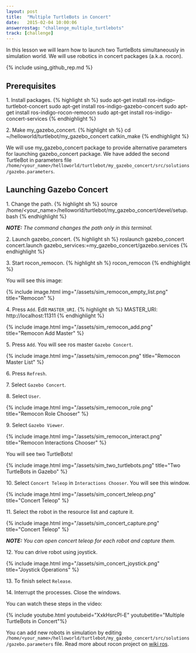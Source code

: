 ```yaml
---
layout: post
title:  "Multiple TurtleBots in Concert"
date:   2015-02-04 10:00:06
answerrostag: "challenge_multiple_turtlebots"
track: [challenge]
---
```


[comment]: <> (TODO: replace answerrostag and track)

In this lesson we will learn how to launch two TurtleBots simultaneously in
simulation world. We will use robotics in concert packages (a.k.a. rocon).

{% include using_github_rep.md %}

## Prerequisites

1\. Install packages.
{% highlight sh %}
sudo apt-get install ros-indigo-turtlebot-concert
sudo apt-get install ros-indigo-gazebo-concert
sudo apt-get install ros-indigo-rocon-remocon
sudo apt-get install ros-indigo-concert-services
{% endhighlight %}

2\. Make my_gazebo_concert.
{% highlight sh %}
cd ~/helloworld/turtlebot/my_gazebo_concert
catkin_make
{% endhighlight %}

We will use my_gazebo_concert package to provide alternative parameters for
launching gazebo_concert package. We have added the second TurtleBot in
parameters file
`/home/<your_name>/helloworld/turtlebot/my_gazebo_concert/src/solutions/gazebo.parameters`.

## Launching Gazebo Concert

1\. Change the path.
{% highlight sh %}
source /home/<your_name>/helloworld/turtlebot/my_gazebo_concert/devel/setup.bash
{% endhighlight %}

***NOTE:*** *The command changes the path only in this terminal.*

2\. Launch gazebo_concert.
{% highlight sh %}
roslaunch gazebo_concert concert.launch gazebo_services:=my_gazebo_concert/gazebo.services
{% endhighlight %}

3\. Start rocon_remocon.
{% highlight sh %}
rocon_remocon
{% endhighlight %}

You will see this image:

{% include image.html img="/assets/sim_remocon_empty_list.png" title="Remocon" %}

4\. Press `Add`. Edit `MASTER_URI`.
{% highlight sh %}
MASTER_URI: http://localhost:11311
{% endhighlight %}

{% include image.html img="/assets/sim_remocon_add.png" title="Remocon Add Master" %}

5\. Press `Add`. You will see ros master `Gazebo Concert`.

{% include image.html img="/assets/sim_remocon.png" title="Remocon Master List" %}

6\. Press `Refresh`.

7\. Select `Gazebo Concert`.

8\. Select `User`.

{% include image.html img="/assets/sim_remocon_role.png" title="Remocon Role Chooser" %}

9\. Select `Gazebo Viewer`.

{% include image.html img="/assets/sim_remocon_interact.png" title="Remocon Interactions Chooser" %}

You will see two TurtleBots!

{% include image.html img="/assets/sim_two_turtlebots.png" title="Two TurtleBots in Gazebo" %}

10\. Select `Concert Teleop` in `Interactions Chooser`. You will see this window.

{% include image.html img="/assets/sim_concert_teleop.png" title="Concert Teleop" %}

11\. Select the robot in the resource list and capture it.

{% include image.html img="/assets/sim_concert_capture.png" title="Concert Teleop" %}

***NOTE:*** *You can open concert teleop for each robot and capture them.*

12\. You can drive robot using joystick.

{% include image.html img="/assets/sim_concert_joystick.png" title="Joystick Operations" %}

13\. To finish select `Release`.

14\. Interrupt the processes. Close the windows.

You can watch these steps in the video:

{% include youtube.html youtubeid="XxkHsrcPl-E" youtubetitle="Multiple TurtleBots in Concert"%}

You can add new robots in simulation by editing
`/home/<your_name>/helloworld/turtlebot/my_gazebo_concert/src/solutions/gazebo.parameters`
file. Read more about rocon project on [wiki ros](http://wiki.ros.org/rocon).
